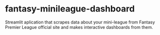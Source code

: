 # fantasy-minileague-dashboard
Streamlit aplication that scrapes data about your mini-league from Fantasy Premier League official site and makes interactive dashboards from them.
